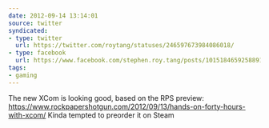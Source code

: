 ```yaml
---
date: 2012-09-14 13:14:01
source: twitter
syndicated:
- type: twitter
  url: https://twitter.com/roytang/statuses/246597673984086018/
- type: facebook
  url: https://www.facebook.com/stephen.roy.tang/posts/10151846592588912
tags:
- gaming
---
```


The new XCom is looking good, based on the RPS preview: https://www.rockpapershotgun.com/2012/09/13/hands-on-forty-hours-with-xcom/ Kinda tempted to preorder it on Steam